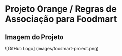 # Projeto Orange / Regras de Associação para Foodmart

## Imagem do Projeto

![GitHub Logo] (images/foodmart-project.png)